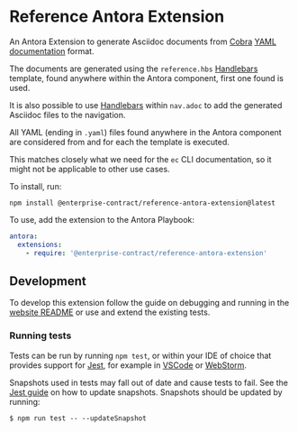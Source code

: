 # Reference Antora Extension

An Antora Extension to generate Asciidoc documents from [Cobra][cobra] [YAML
documentation][cobra-doc-yaml] format.

The documents are generated using the `reference.hbs` [Handlebars][handlebars]
template, found anywhere within the Antora component, first one found is used.

It is also possible to use [Handlebars][handlebars] within `nav.adoc` to add the
generated Asciidoc files to the navigation.

All YAML (ending in `.yaml`) files found anywhere in the Antora component are
considered from and for each the template is executed.

This matches closely what we need for the `ec` CLI documentation, so it might
not be applicable to other use cases.

To install, run:

```shell
npm install @enterprise-contract/reference-antora-extension@latest
```

To use, add the extension to the Antora Playbook:

```yaml
antora:
  extensions:
    - require: '@enterprise-contract/reference-antora-extension'

```

## Development

To develop this extension follow the guide on debugging and running in the
[website README](website) or use and extend the existing tests.

### Running tests

Tests can be run by running `npm test`, or within your IDE of choice that
provides support for [Jest][jest], for example in [VSCode][jest_vscode] or
[WebStorm][jest_webstorm].

Snapshots used in tests may fall out of date and cause tests to fail. See the
[Jest guide][snapshots] on how to update snapshots. Snapshots should be updated
by running:

    $ npm run test -- --updateSnapshot

[cobra]: https://github.com/spf13/cobra
[cobra-doc-yaml]: https://github.com/spf13/cobra/blob/main/doc/yaml_docs.md#generating-yaml-docs-for-your-own-cobracommand
[handlebars]: https://handlebarsjs.com/
[website]: https://github.com/enterprise-contract/enterprise-contract.github.io/blob/main/README.md
[jest]: https://jestjs.io
[jest_vscode]: https://jestjs.io/docs/troubleshooting#debugging-in-vs-code
[jest_webstorm]: https://jestjs.io/docs/troubleshooting#debugging-in-webstorm
[snapshots]: https://jestjs.io/docs/snapshot-testing#updating-snapshots
